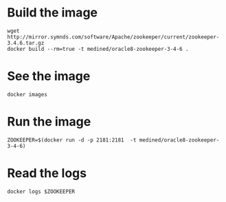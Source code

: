 
# Build the image

```
wget http://mirror.symnds.com/software/Apache/zookeeper/current/zookeeper-3.4.6.tar.gz
docker build --rm=true -t medined/oracle8-zookeeper-3-4-6 .
```

# See the image

```
docker images
```

# Run the image

```
ZOOKEEPER=$(docker run -d -p 2181:2181  -t medined/oracle8-zookeeper-3-4-6)
```

# Read the logs

```
docker logs $ZOOKEEPER
```
